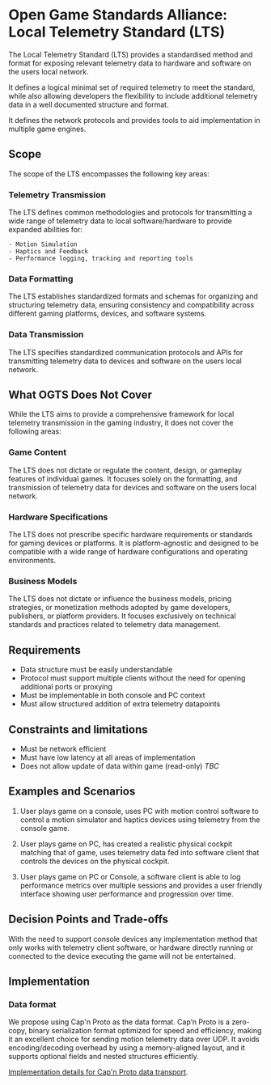 # Open Game Standards Alliance: Local Telemetry Standard (LTS)

The Local Telemetry Standard (LTS) provides a standardised method and format for exposing relevant telemetry data to hardware and software on the users local network.

It defines a logical minimal set of required telemetry to meet the standard, while also allowing developers the flexibility to include additional telemetry data in a well documented structure and format.

It defines the network protocols and provides tools to aid implementation in multiple game engines.

## Scope

The scope of the LTS encompasses the following key areas:

### Telemetry Transmission

The LTS defines common methodologies and protocols for transmitting a wide range of telemetry data to local software/hardware to provide expanded abilities for:

    - Motion Simulation
    - Haptics and Feedback
    - Performance logging, tracking and reporting tools

### Data Formatting

The LTS establishes standardized formats and schemas for organizing and structuring telemetry data, ensuring consistency and compatibility across different gaming platforms, devices, and software systems.

### Data Transmission

The LTS specifies standardized communication protocols and APIs for transmitting telemetry data to devices and software on the users local network.

## What OGTS Does Not Cover

While the LTS aims to provide a comprehensive framework for local telemetry transmission in the gaming industry, it does not cover the following areas:

### Game Content

The LTS does not dictate or regulate the content, design, or gameplay features of individual games. It focuses solely on the formatting, and transmission of telemetry data for devices and software on the users local network.

### Hardware Specifications

The LTS does not prescribe specific hardware requirements or standards for gaming devices or platforms. It is platform-agnostic and designed to be compatible with a wide range of hardware configurations and operating environments.

### Business Models

The LTS does not dictate or influence the business models, pricing strategies, or monetization methods adopted by game developers, publishers, or platform providers. It focuses exclusively on technical standards and practices related to telemetry data management.

## Requirements

- Data structure must be easily understandable
- Protocol must support multiple clients without the need for opening additional ports or proxying
- Must be implementable in both console and PC context
- Must allow structured addition of extra telemetry datapoints

## Constraints and limitations

- Must be network efficient
- Must have low latency at all areas of implementation
- Does not allow update of data within game (read-only) *TBC*

## Examples and Scenarios

1. User plays game on a console, uses PC with motion control software to control a motion simulator and haptics devices using telemetry from the console game.

2. User plays game on PC, has created a realistic physical cockpit matching that of game, uses telemetry data fed into software client that controls the devices on the physical cockpit.

3. User plays game on PC or Console, a software client is able to log performance metrics over multiple sessions and provides a user friendly interface showing user performance and progression over time.

## Decision Points and Trade-offs

With the need to support console devices any implementation method that only works with telemetry client software, or hardware directly running or connected to the device executing the game will not be entertained.

## Implementation

### Data format

We propose using Cap'n Proto as the data format. Cap’n Proto is a zero-copy, binary serialization format optimized for speed and efficiency, making it an excellent choice for sending motion telemetry data over UDP. It avoids encoding/decoding overhead by using a memory-aligned layout, and it supports optional fields and nested structures efficiently.

[Implementation details for Cap'n Proto data transport](implementation-capnproto.md).
